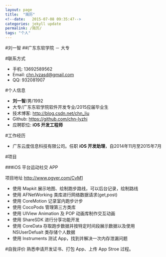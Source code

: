 ```yaml
---
layout: page
title:  "简历"
<!--date:   2015-07-08 09:35:47-->
categories: jekyll update
permalink: /简历/
tags: "个人"
---
```


#刘一智
##广东东软学院 － 大专


#联系方式
- 手机: 13692589562
- Email: chn.lyzasd@gmail.com
- QQ: 932081907

#个人信息
- **刘一智**/男/1992
- 大专/广东东软学院软件开发专业/2015应届毕业生
- 技术博客: <http://blog.csdn.net/chn_liu>
- Github: <https://github.com/chn-lyzhi>
- 应聘职位: **iOS 开发工程师**

#工作经历

- 广东云度信息科技有限公司。任职 **iOS 开发助理**，自2014年11月至2015年7月

#项目

###iOS 平台运动社交 APP

项目地址 <http://www.pgyer.com/CvM1>

* 使用 Mapkit 展示地图、绘制跑步路线，可以后台记录，绘制路线
* 使用 AFNetWorking 类库进行网络数据请求(get,post)
* 使用 CoreMotion 记录室内跑步计步
* 使用 CocoPods 管理第三方类库
* 使用 UIView Animation 及 POP 动画库制作交互动画
* 使用 ShareSDK 进行分享功能开发
* 使用 CoreData 存取跑步数据并按特定时间段展示数据以及使用 NSUserDefualt 类存储个人数据
* 使用 Instruments 测试 App，找到并解决一次内存泄漏问题

<!--项目总结：
-->

#自我评价
熟悉申请开发证书、打包 App、上传 App Stroe 过程。